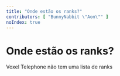 ```yaml
---
title: "Onde estão os ranks?"
contributors: [ "BunnyNabbit \"Aon\"" ]
noIndex: true
---
```


# Onde estão os ranks?

Voxel Telephone não tem uma lista de ranks
